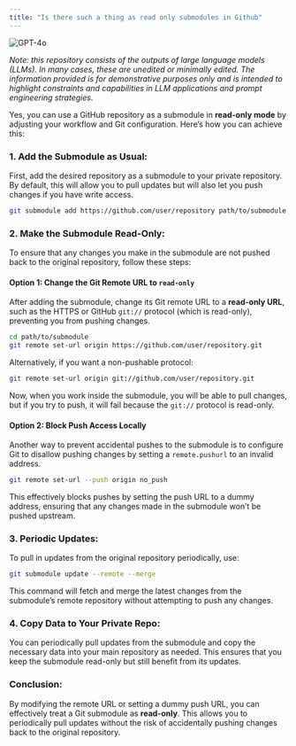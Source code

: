 ```yaml
---
title: "Is there such a thing as read only submodules in Github"
---
```

![GPT-4o](https://img.shields.io/badge/GPT--4o-3333FF?style=for-the-badge&logo=openai&logoColor=white)



*Note: this repository consists of the outputs of large language models (LLMs). In many cases, these are unedited or minimally edited. The information provided is for demonstrative purposes only and is intended to highlight constraints and capabilities in LLM applications and prompt engineering strategies.*


Yes, you can use a GitHub repository as a submodule in **read-only mode** by adjusting your workflow and Git configuration. Here’s how you can achieve this:

### 1. **Add the Submodule as Usual**:
   First, add the desired repository as a submodule to your private repository. By default, this will allow you to pull updates but will also let you push changes if you have write access.

   ```bash
   git submodule add https://github.com/user/repository path/to/submodule
   ```

### 2. **Make the Submodule Read-Only**:
   To ensure that any changes you make in the submodule are not pushed back to the original repository, follow these steps:

#### Option 1: Change the Git Remote URL to `read-only`
   After adding the submodule, change its Git remote URL to a **read-only URL**, such as the HTTPS or GitHub `git://` protocol (which is read-only), preventing you from pushing changes.

   ```bash
   cd path/to/submodule
   git remote set-url origin https://github.com/user/repository.git
   ```

   Alternatively, if you want a non-pushable protocol:
   ```bash
   git remote set-url origin git://github.com/user/repository.git
   ```

   Now, when you work inside the submodule, you will be able to pull changes, but if you try to push, it will fail because the `git://` protocol is read-only.

#### Option 2: Block Push Access Locally
   Another way to prevent accidental pushes to the submodule is to configure Git to disallow pushing changes by setting a `remote.pushurl` to an invalid address.

   ```bash
   git remote set-url --push origin no_push
   ```

   This effectively blocks pushes by setting the push URL to a dummy address, ensuring that any changes made in the submodule won’t be pushed upstream.

### 3. **Periodic Updates**:
   To pull in updates from the original repository periodically, use:

   ```bash
   git submodule update --remote --merge
   ```

   This command will fetch and merge the latest changes from the submodule’s remote repository without attempting to push any changes.

### 4. **Copy Data to Your Private Repo**:
   You can periodically pull updates from the submodule and copy the necessary data into your main repository as needed. This ensures that you keep the submodule read-only but still benefit from its updates.

### Conclusion:
By modifying the remote URL or setting a dummy push URL, you can effectively treat a Git submodule as **read-only**. This allows you to periodically pull updates without the risk of accidentally pushing changes back to the original repository.